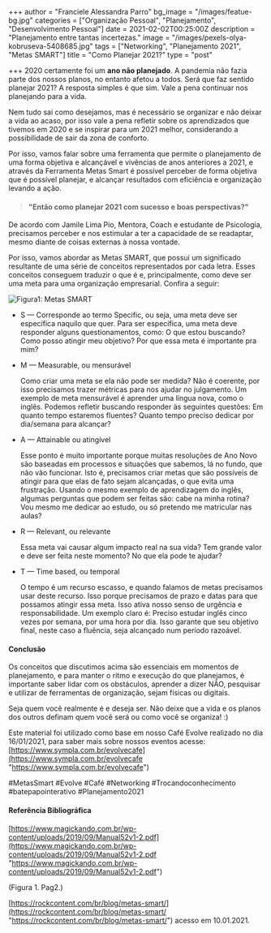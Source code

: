 +++
author = "Franciele Alessandra Parro"
bg_image = "/images/featue-bg.jpg"
categories = ["Organização Pessoal", "Planejamento", "Desenvolvimento Pessoal"]
date = 2021-02-02T00:25:00Z
description = "Planejamento entre tantas incertezas."
image = "/images/pexels-olya-kobruseva-5408685.jpg"
tags = ["Networking", "Planejamento 2021", "Metas SMART"]
title = "Como Planejar 2021?"
type = "post"

+++
2020 certamente foi um **ano não planejado**. A pandemia não fazia parte dos nossos planos, no entanto afetou a todos. Será que faz sentido planejar 2021? A resposta simples é que sim. Vale a pena continuar nos planejando para a vida.

Nem tudo sai como desejamos, mas é necessário se organizar e não deixar a vida ao acaso, por isso vale a pena refletir sobre os aprendizados que tivemos em 2020 e se inspirar para um 2021 melhor, considerando a possibilidade de sair da zona de conforto.

Por isso, vamos falar sobre uma ferramenta que permite o planejamento de uma forma objetiva e alcançável e vivências de anos anteriores a 2021, e através da Ferramenta Metas Smart é possível perceber de forma objetiva que é possível planejar, e alcançar resultados com eficiência e organização levando a ação.

> #### "Então como planejar 2021 com sucesso e boas perspectivas?"

De acordo com Jamile Lima Pio, Mentora, Coach e estudante de Psicologia, precisamos perceber e nos estimular a ter a capacidade de se readaptar, mesmo diante de coisas externas à nossa vontade.

Por isso, vamos abordar as Metas SMART, que possui um significado resultante de uma série de conceitos representados por cada letra. Esses conceitos conseguem traduzir o que é e, principalmente, como deve ser uma meta para uma organização empresarial. Confira a seguir:

![Figura1: Metas SMART](https://s3.amazonaws.com/blog.v-comply.com/wp-content/uploads/2018/05/31113024/blog-feature-smart.png "Figura1: Metas SMART")

* S — Corresponde ao termo Specific, ou seja, uma meta deve ser específica naquilo que quer. Para ser específica, uma meta deve responder alguns questionamentos, como: O que estou buscando? Como posso atingir meu objetivo? Por que essa meta é importante pra mim?
* M — Measurable, ou mensurável

  Como criar uma meta se ela não pode ser medida? Não é coerente, por isso precisamos trazer métricas para nos ajudar no julgamento. Um exemplo de meta mensurável é aprender uma língua nova, como o inglês. Podemos refletir buscando responder às seguintes questões: Em quanto tempo estaremos fluentes? Quanto tempo preciso dedicar por dia/semana para alcançar?
* A — Attainable ou atingível

  Esse ponto é muito importante porque muitas resoluções de Ano Novo são baseadas em processos e situações que sabemos, lá no fundo, que não vão funcionar. Isto é, precisamos criar metas que são possíveis de atingir para que elas de fato sejam alcançadas, o que evita uma frustração. Usando o mesmo exemplo de aprendizagem do inglês, algumas perguntas que podem ser feitas são: cabe na minha rotina? Vou mesmo me dedicar ao estudo, ou só pretendo me matricular nas aulas?
* R — Relevant, ou relevante

  Essa meta vai causar algum impacto real na sua vida? Tem grande valor e deve ser feita neste momento? No que ela pode te ajudar?
* T — Time based, ou temporal

  O tempo é um recurso escasso, e quando falamos de metas precisamos usar deste recurso. Isso porque precisamos de prazo e datas para que possamos atingir essa meta. Isso ativa nosso senso de urgência e responsabilidade. Um exemplo claro é: Preciso estudar inglês cinco vezes por semana, por uma hora por dia. Isso garante que seu objetivo final, neste caso a fluência, seja alcançado num período razoável.

#### **Conclusão**

Os conceitos que discutimos acima são essenciais em momentos de planejamento, e para manter o ritmo e execução do que planejamos, é importante saber lidar com os obstáculos, aprender a dizer NÃO, pesquisar e utilizar de ferramentas de organização, sejam físicas ou digitais.

Seja quem você realmente é e deseja ser. Não deixe que a vida e os planos dos outros definam quem você será ou como você se organiza! :)

Este material foi utilizado como base em nosso Café Evolve realizado no dia 16/01/2021, para saber mais sobre nossos eventos acesse: [https://www.sympla.com.br/evolvecafe](https://www.sympla.com.br/evolvecafe "https://www.sympla.com.br/evolvecafe")

\#MetasSmart #Evolve #Café #Networking #Trocandoconhecimento #batepapointerativo #Planejamento2021

#### **Referência Bibliográfica**

[https://www.magickando.com.br/wp-content/uploads/2019/09/Manual52v1-2.pdf](https://www.magickando.com.br/wp-content/uploads/2019/09/Manual52v1-2.pdf "https://www.magickando.com.br/wp-content/uploads/2019/09/Manual52v1-2.pdf")

(Figura 1. Pag2.)

[https://rockcontent.com/br/blog/metas-smart/](https://rockcontent.com/br/blog/metas-smart/ "https://rockcontent.com/br/blog/metas-smart/") acesso em 10.01.2021.
